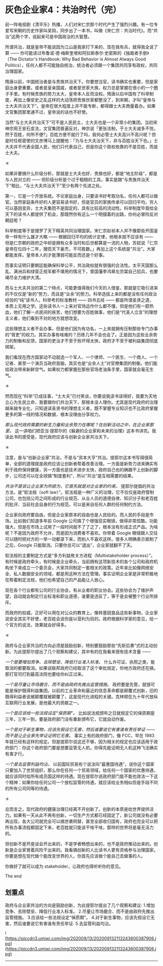 # 灰色企业家4：共治时代（完）

前一阵电视剧《清平乐》热播，人们对宋仁宗那个时代产生了强烈兴趣。有一位专爱写宋朝的历史作家叫吴钩，同步出了一本书，叫做《宋仁宗：共治时代》。而“共治”这两个字，说起来可是中国政治的大智慧。

所谓共治，就是皇帝不能说因为江山是我家打下来的、现在我有兵，就得我全说了算 —— 你可能读过布鲁诺·德·梅斯奎塔和阿拉斯泰尔·史密斯的《独裁者手册》（The Dictator's Handbook: Why Bad Behavior is Almost Always Good Politics），任何人都不可能独自统治，统治者必须跟一个集团共同享有政权，共同治理国家。

隋唐以前，中国统治者是与贵族共治天下。你要想当官，读书确实也重要，但是家庭出身更重要。或者是皇亲国戚，或者是世家大族，权力总是掌握在很小的一个圈子手里。有时候贵族的势力太大，皇帝本人反而没权。隋唐以后中国有了科举制度，再加上像安史之乱这样的大动荡把贵族世家都整没了，到宋朝，才叫“皇帝与士大夫共治天下”。皇帝在很大程度上并不能专断，都得跟士大夫商量着办。如果文官集团那里通不过，皇帝说的话也不好使。

当然“与士大夫共治天下”可不是人民民主，士大夫也是一个非常小的集团。当初宋神宗用王安石变法，文官集团普遍反对，神宗说「更张法制，于士大夫诚多不悦，然于百姓，何所不便?」百姓方便不就行了吗，我何必管士大夫高兴不高兴呢？但是时任枢密使的文彦博马上提醒他：「为与士大夫治天下，非与百姓治天下也。」士大夫并不代表全国人民，他们只代表自己，但是你这个政权依靠的不是百姓，而是士大夫。

＊

如果非要搞什么阶级分析，那就是士大夫也好、贵族也好，都是“地主阶级”，都是与人民对立的 —— 但阶级分析是个过于粗糙的工具。事实是跟“与贵族共治天下”相比，“与士大夫共治天下”至少有两个先进之处。

第一，它是一个开放系统。不论家庭出身，只要读书好考取功名，任何人都可以做官。当然家庭条件好的人更容易读书好，但是官员的家族传承可以回归平均，穷人可以基因变异，士大夫集团不是固定的，具有比较高的流动性。科举制度毕竟给全天下的读书人都提供了机会，那既然你有这么一个明摆着的出路，你何必冒险反对朝廷呢？

科举制度等于是搜罗了天下精英共同治理国家。宋仁宗赵祯本人并不像那些开国皇帝一样有什么雄才大略 —— 根据回归平均的统计定律，他根本就不应该有 —— 但是仁宗朝的政府之中却是拥有众多当时和后世都算是一流的人物，苏轼说「仁宗皇帝在位四十二年，搜揽天下豪杰，不可胜数。」再加上这个系统是“共治”，大家都能发挥，皇帝本人的才能薄弱可能反而还是个好事。

而事实证明只要朝廷能确保科举公平，共治政权就有很强的合法性。太平天国那么乱、满洲兵和绿营正规军都不堪用的情况下，曾国藩李鸿章左宗棠自己招兵，也要竭尽全力维护大清。

而与士大夫共治的第二个特点，可能更值得我们今天的人借鉴，那就是它吸引进来的不仅仅是“新的”势力，而且是“业余”的势力。科举选拔上来的都是没有任何政治经验的“纯”读书人。科举考的标准教材 —— 四书五经 —— 都是所谓圣贤之道，本质上无用之学。这些读书人一上来对官场运作什么都不懂，但是他们有一腔热血，他们了解一点民间的疾苦，他们想要为百姓做事，他们是“代圣人立言”的理想主义者，他们看到不对的地方就想改变。

这些理想主义者不会办事，但是他们因为有功名，一上来就拥有压制那些专门办事的“胥吏”的权力。其实办事有啥难的？历练几年不会也会了。正是因为这些业余势力的制衡和反馈，国家的吏治才不至于败坏得太快，政府才不至于被利益集团彻底绑架。

我们看现在西方国家动不动就选一个军人、一个律师、一个医生、一个商人、一个记者、甚至一个演员当政府首脑，其实也是“业余人士”对官僚集团的制衡。他们能给政治带来新鲜空气。如果权力都掌握在那些官场老油条手里，国家就会毫无生气。

＊

然而现在“科举”已成往事，“士大夫”已付笑谈，你要说我读书读得好，我要为天地立心为生民立命，我要跟你们共治天下，那根本没人理你。尤其是现代政府的治理越来越专业化，只知道读圣贤书的理想主义者，既不掌握专业知识也不比政府掌握更多的第一线的情况和数据，根本没理由分享权力。

 *那么现代政府需要的新生力量和业余势力在哪呢？在创新活动之中，在企业家那里。* 这一讲咱们把亚当·提耶尔的《躲避的企业家和未来的治理》这本书讲完。我读此书的感受是，现代政府应该与创新企业家共治天下。

＊

注意，是与“创新企业家”共治，不是与“资本大亨”共治。提耶尔这本书写得很简单，全部的道理就是政府应该让创新者帮着改善治理。一方面是新势力进来确实有利于政府保持健康，另一方面也是技术进步太快，政府自己也的确跟不上创新的脚步，公司还可以在全球搞“制度套利”，所以“共治”是互相需要的结果。

 *共治不是说让企业家为所欲为，它首先就是对企业家的约束。* 提耶尔提倡的共治方法，是“软法规（soft law）”。软法规是一种广义的治理，它不仅仅是政府管制公司，也包括公司之间形成的行业规范、从业人员的道德自律、知识分子和老百姓的批评、当前社会自身的行为规范，可以是来自任何人群的任何制约方法。

企业家向政府要自由，但是企业家原本的自由也是人民给的。而人民的手段是市场。比如我们知道多年前 Google 公司搞了个增强现实眼镜，做得非常炫酷，功能强大，但是在市场上试用了一段时间就不了了之了，根本没有形成正式产品。为啥呢？不是因为政府不允许，而是因为消费者不喜欢。你带着 Google 眼镜跟人交往可以随时把对方的一举一动都录下来，而别人不喜欢这样。很多人明确表示抵制了之后，Google 只能取消。只要你总可以“退出”，企业家就翻不了天。

软法规的主要制定方式是“多方利益攸关方进程（Multistakeholder process）”。有时候是政府牵头，有时候是企业牵头，当前拥有这项新技术的各个公司和政府机构坐下来成立一个委员会，大家共同制定一套相关的政策。近年来比如像网络安全、私人数据安全的领域，都是用这种方法在管理。事实证明企业家是非常积极地在帮着制定法规，他们也希望自己的产品能让人放心。

现在各个行业都有公司的行业协会，有从业者的职业协会。这些协会为了维护声望，自动就会制定行业标准和职业道德，谁要是违反了，等于是会被整个行业所排斥。

而政府的权威，正好可以用在对公众的教育上。像转基因食品这些新事物，企业家说安全其实不好使，老百姓会说你是以营利为目的。政府根据科学家的意见，给一个官方的说法，效果就会好得多。

＊

政府与企业家共治的方向必须是鼓励创新，特别要鼓励那些“先斩后奏”式的主动创新。为此提耶尔提出了几个观察和建议，其中有的在我看来很有技术含量 ——

 *一个是要增加竞争、去除壁垒、降低行业准入标准。* 什么许可证、执照之类，能取消的都要取消。如果说联邦政府已经取消了这个审批规定，你地方政府还在搞，那打官司打到最高法院也要给你纠正过来。

 *一个是尽量让市场磨合、而不是由政府先推出监管措施。* 政府要是先管，就很可能是保护既得利益集团。以前的工业革命和最近的信息革命都是颠覆式创新，旧的既得利益者说被颠覆就被颠覆了，这是现代化进程的关键。克林顿在九十年代放纵互联网行业发展，是他最大的贡献之一。

 *一个是应该给一些法规设定“保质期”。* 比如说法规颁布之日就规定它的保质期是三年，三年一到，要是政府部门没有重新颁布它，它就自动作废。

 *一个是对于新生事物，应该先假设它无害，然后谁要说它有害谁有责任举证 —— 而不是让企业家先举证证明它无害。* 事实上有的政府部门，像 FCC，早在 1983 年就已经有这样的规定。但是提耶尔说这还不够，因为相关的规定也应该适用于政府部门：你这个政府部门要是想要监管无人机，你得先能证明无人机这种飞法确实有害才行。

 *一个是去监管利益均沾。* 以前国际贸易有个说法叫“最惠国待遇”，说你这个国家只要加入了世贸组织，那么你在任何一个贸易领域，给任何一个国家的优惠待遇，就应该同时给所有成员国这样的待遇。现在提耶尔说政府部门能不能也效法一下这个精神：如果你给任何公司一个放松监管的待遇，就应该给业务相似但是手段不同的所有公司同等的待遇。

＊

总而言之，现代政府的健康治理已经离不开创新了。创新的本质是给世界提供活力。如果有一天从此不再有创新，一切生产方式都已经固定了，新公司就没有必要再出现，各大公司就完全可以搞世袭罔替，甚至全部收归国有，政府也完全可以把所有办事流程都固定下来，老百姓就只能该干啥干啥，那样的世界将是毫无活力的。

但创新不是开座谈会开出来的，不是学者畅想出来的，也不是政府推动出来的。创新是企业家冒着风险干出来的。我看搞创新的人比读书人更有资格参与治理国家。你要是想在现代做个能改变世界的人，你首先应该做个能自己去做事的人。

你做好了就可以成为 stakeholder，让政府也得听听你的意见。

The end

## 划重点

政府与企业家共治的方向是鼓励创新，为此提耶尔提出了几个观察和建议:
1.增加竞争、去除壁垒、降低行业准入标准。
2.尽量让市场磨合、而不是由政府先推出监管措施。
3.应该给一些法规设定“保质期”。
4.对于新生事物，应该先假设它无害，然后谁要说它有害谁有责任举证.
5.去监管利益均沾。

![https://piccdn3.umiwi.com/img/202009/13/202009132113243600387906.jpg](https://piccdn3.umiwi.com/img/202009/13/202009132113243600387906.jpg)

---
